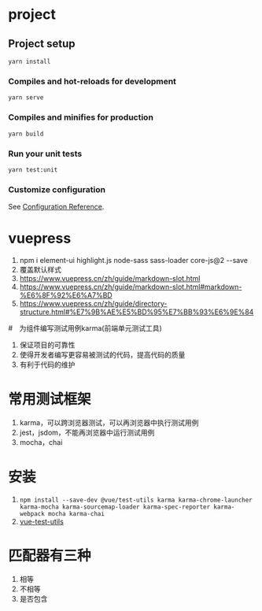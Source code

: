 # project

## Project setup
```
yarn install
```

### Compiles and hot-reloads for development
```
yarn serve
```

### Compiles and minifies for production
```
yarn build
```

### Run your unit tests
```
yarn test:unit
```

### Customize configuration
See [Configuration Reference](https://cli.vuejs.org/config/).

# vuepress
1. npm i element-ui highlight.js node-sass sass-loader core-js@2 --save
2. 覆盖默认样式
3. https://www.vuepress.cn/zh/guide/markdown-slot.html
4. https://www.vuepress.cn/zh/guide/markdown-slot.html#markdown-%E6%8F%92%E6%A7%BD
5. https://www.vuepress.cn/zh/guide/directory-structure.html#%E7%9B%AE%E5%BD%95%E7%BB%93%E6%9E%84



#　为组件编写测试用例karma(前端单元测试工具)
1. 保证项目的可靠性
2. 使得开发者编写更容易被测试的代码，提高代码的质量
3. 有利于代码的维护


# 常用测试框架
1. karma，可以跨浏览器测试，可以再浏览器中执行测试用例
2. jest，jsdom，不能再浏览器中运行测试用例
3. mocha，chai

# 安装
1. `npm install --save-dev @vue/test-utils karma karma-chrome-launcher karma-mocha karma-sourcemap-loader karma-spec-reporter karma-webpack mocha karma-chai`
2. [vue-test-utils](https://vue-test-utils.vuejs.org/zh/)


# 匹配器有三种
1. 相等
2. 不相等
3. 是否包含
